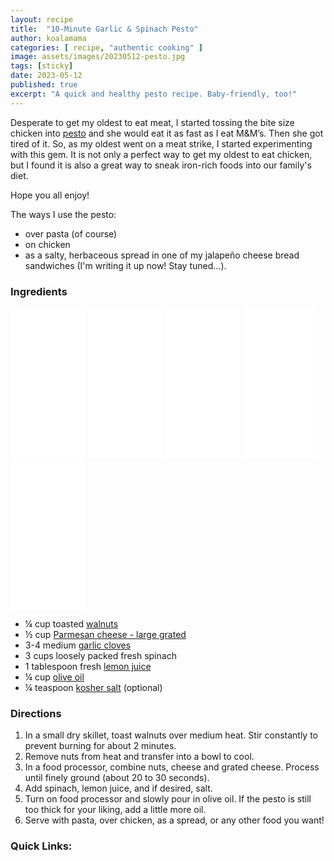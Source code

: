 ```yaml
---
layout: recipe
title:  "10-Minute Garlic & Spinach Pesto"
author: koalamama
categories: [ recipe, "authentic cooking" ]
image: assets/images/20230512-pesto.jpg
tags: [sticky]
date: 2023-05-12
published: true
excerpt: "A quick and healthy pesto recipe. Baby-friendly, too!"
---
```


Desperate to get my oldest to eat meat, I started tossing the bite size chicken into <a href="{{site.baseurl}}/10-minute-pesto">pesto</a> and she would eat it as fast as I eat M&M’s.  Then she got tired of it. So, as my oldest went on a meat strike, I started experimenting with this gem. It is not only a perfect way to get my oldest to eat chicken, but I found it is also a great way to sneak iron-rich foods into our family's diet. 

Hope you all enjoy! 


The ways I use the pesto: 

- over pasta (of course)
- on chicken
- as a salty, herbaceous spread in one of my jalapeño cheese bread sandwiches (I'm writing it up now!  Stay tuned...).


### Ingredients

<iframe sandbox="allow-popups allow-scripts allow-modals allow-forms allow-same-origin" style="width:120px;height:240px;" marginwidth="0" marginheight="0" scrolling="no" frameborder="0" src="//ws-na.amazon-adsystem.com/widgets/q?ServiceVersion=20070822&OneJS=1&Operation=GetAdHtml&MarketPlace=US&source=ss&ref=as_ss_li_til&ad_type=product_link&tracking_id=koalaco-20&language=en_US&marketplace=amazon&region=US&placement=B08G8XWPHR&asins=B08G8XWPHR&linkId=8e6353fe6589be9d05bcff0a40a268a3&show_border=true&link_opens_in_new_window=true"></iframe>

<iframe sandbox="allow-popups allow-scripts allow-modals allow-forms allow-same-origin" style="width:120px;height:240px;" marginwidth="0" marginheight="0" scrolling="no" frameborder="0" src="//ws-na.amazon-adsystem.com/widgets/q?ServiceVersion=20070822&OneJS=1&Operation=GetAdHtml&MarketPlace=US&source=ss&ref=as_ss_li_til&ad_type=product_link&tracking_id=koalaco-20&language=en_US&marketplace=amazon&region=US&placement=B07K7PD1CJ&asins=B07K7PD1CJ&linkId=03d1ef9fd3dc413f6b1d19d7bbf5ccdd&show_border=true&link_opens_in_new_window=true"></iframe>

<iframe sandbox="allow-popups allow-scripts allow-modals allow-forms allow-same-origin" style="width:120px;height:240px;" marginwidth="0" marginheight="0" scrolling="no" frameborder="0" src="//ws-na.amazon-adsystem.com/widgets/q?ServiceVersion=20070822&OneJS=1&Operation=GetAdHtml&MarketPlace=US&source=ss&ref=as_ss_li_til&ad_type=product_link&tracking_id=koalaco-20&language=en_US&marketplace=amazon&region=US&placement=B097F2P9ZV&asins=B097F2P9ZV&linkId=2a27966d2373a45c22350090e621648b&show_border=true&link_opens_in_new_window=true"></iframe>

<iframe sandbox="allow-popups allow-scripts allow-modals allow-forms allow-same-origin" style="width:120px;height:240px;" marginwidth="0" marginheight="0" scrolling="no" frameborder="0" src="//ws-na.amazon-adsystem.com/widgets/q?ServiceVersion=20070822&OneJS=1&Operation=GetAdHtml&MarketPlace=US&source=ss&ref=as_ss_li_til&ad_type=product_link&tracking_id=koalaco-20&language=en_US&marketplace=amazon&region=US&placement=B07WJGM19N&asins=B07WJGM19N&linkId=9fac415e5b8bb87a2652dcdc92af317d&show_border=true&link_opens_in_new_window=true"></iframe>

<iframe sandbox="allow-popups allow-scripts allow-modals allow-forms allow-same-origin" style="width:120px;height:240px;" marginwidth="0" marginheight="0" scrolling="no" frameborder="0" src="//ws-na.amazon-adsystem.com/widgets/q?ServiceVersion=20070822&OneJS=1&Operation=GetAdHtml&MarketPlace=US&source=ss&ref=as_ss_li_til&ad_type=product_link&tracking_id=koalaco-20&language=en_US&marketplace=amazon&region=US&placement=B01N3LCEDL&asins=B01N3LCEDL&linkId=91d49e7c5b49641693eb52d7503f4d34&show_border=true&link_opens_in_new_window=true"></iframe>

- ¼ cup toasted <a target="_blank" href="https://www.amazon.com/Happy-Belly-Chopped-Walnuts-Ounce/dp/B08G8XWPHR/ref=sr_1_8?crid=2JCIVYH9G2U4P&amp;keywords=walnuts&amp;qid=1683753567&amp;sprefix=walnut%25252Caps%25252C151&amp;sr=8-8&amp;th=1&_encoding=UTF8&tag=koalaco-20&linkCode=ur2&linkId=d7c97f574bcdecb3cbd187824c7135d4&camp=1789&creative=9325">walnuts</a> 
- ½ cup <a target="_blank" href="https://www.amazon.com/Amazon-Brand-Shredded-Parmesan-Cheese/dp/B07K7PD1CJ?crid=5BORSOW3ZY6G&keywords=parmesan+cheese&qid=1683759503&s=grocery&sprefix=parmesan+chees%2Cgrocery%2C153&sr=1-16&linkCode=ll1&tag=koalaco-20&linkId=5640ad7a57057fbd3c4e5a4a5428bc34&language=en_US&ref_=as_li_ss_tl">Parmesan cheese - large grated</a>
- 3-4 medium <a target="_blank" href="https://www.amazon.com/Garlic-Organic-1-Each/dp/B0788FLWK1?crid=1T4QWH6N8N8EZ&keywords=garlic+cloves&qid=1683759596&s=grocery&sprefix=garlic+clove%2Cgrocery%2C151&sr=1-19&linkCode=ll1&tag=koalaco-20&linkId=d6805c6af4f30052b9c16ca767fabae2&language=en_US&ref_=as_li_ss_tl">garlic cloves</a>
- 3 cups loosely packed fresh spinach
- 1 tablespoon fresh <a target="_blank" href="https://www.amazon.com/Amazon-Brand-Happy-Belly-Concentrate/dp/B07WJGM19N?content-id=amzn1.sym.97762c05-7545-47e0-ae5c-1110ba2791f0%3Aamzn1.sym.97762c05-7545-47e0-ae5c-1110ba2791f0&crid=3MYUYIEQS6WXT&cv_ct_cx=lemon+juice&keywords=lemon+juice&pd_rd_i=B07WJGM19N&pd_rd_r=738ea429-9d8c-4e32-82f6-5d8f44405ff3&pd_rd_w=XY8sn&pd_rd_wg=iwVeI&pf_rd_p=97762c05-7545-47e0-ae5c-1110ba2791f0&pf_rd_r=FQWBTEY121BG78705BB4&qid=1683759981&s=grocery&sbo=RZvfv%2F%2FHxDF%2BO5021pAnSA%3D%3D&sprefix=lemon+juic%2Cgrocery%2C149&sr=1-5-965fba24-1eed-4536-936e-b447f98a83bc&linkCode=ll1&tag=koalaco-20&linkId=afb36d445bfe9ea50b37cc11ed10f932&language=en_US&ref_=as_li_ss_tl">lemon juice</a>
- ¼ cup <a target="_blank" href="https://www.amazon.com/AmazonFresh-Mediterranean-Extra-Virgin-Olive/dp/B01N3LCEDL?crid=1CDO5XJB8VZ45&keywords=olive+oil&qid=1683760075&s=grocery&sprefix=olive+oil%2Cgrocery%2C157&sr=1-7&linkCode=ll1&tag=koalaco-20&linkId=e4da51d5c4de02caf02f9db10b456ce5&language=en_US&ref_=as_li_ss_tl">olive oil</a>
- ¼ teaspoon <a target="_blank" href="https://www.amazon.com/Diamond-Crystal-Kosher-Salt-lbs/dp/B0011BPMUK?crid=1FD1KWWTTM7MF&keywords=kosher%2Bsalt&qid=1683760126&s=grocery&sprefix=kosher%2Bsal%2Cgrocery%2C148&sr=1-2&th=1&linkCode=ll1&tag=koalaco-20&linkId=7d9da1b9bc683ee18692853dfe1b277d&language=en_US&ref_=as_li_ss_tl"> kosher salt</a> (optional) 


### Directions

1. In a small dry skillet, toast walnuts over medium heat. Stir constantly to prevent burning for about 2 minutes.
2. Remove nuts from heat and transfer into a bowl to cool.
3. In a food processor, combine nuts, cheese and grated cheese. Process until finely ground (about 20 to 30 seconds).
4. Add spinach, lemon juice, and if desired, salt.
5. Turn on food processor and slowly pour in olive oil. If the pesto is still too thick for your liking, add a little more oil.
6. Serve with pasta, over chicken, as a spread, or any other food you want!


### Quick Links:

<!-- <a target="_blank" href="https://www.amazon.com/hz/wishlist/ls/27USRVZJJFG0R?type=Wishlist&linkCode=ll2&tag=koalaco-20&linkId=95748f9711a296b46f1af139524d2b4d&language=en_US&ref_=as_li_ss_tl">Grocery List</a> -->